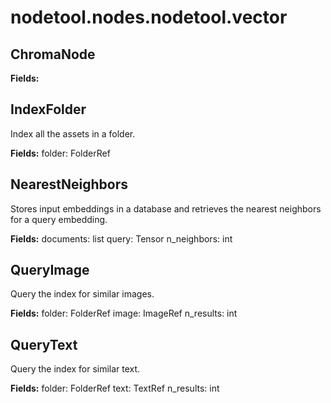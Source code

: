 # nodetool.nodes.nodetool.vector

## ChromaNode

**Fields:**

## IndexFolder

Index all the assets in a folder.

**Fields:**
folder: FolderRef

## NearestNeighbors

Stores input embeddings in a database and retrieves the nearest neighbors for a query embedding.

**Fields:**
documents: list
query: Tensor
n_neighbors: int

## QueryImage

Query the index for similar images.

**Fields:**
folder: FolderRef
image: ImageRef
n_results: int

## QueryText

Query the index for similar text.

**Fields:**
folder: FolderRef
text: TextRef
n_results: int


